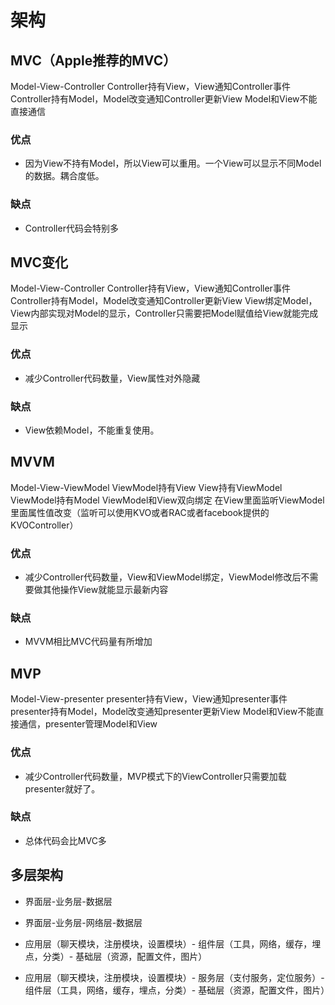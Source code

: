#  架构

## MVC（Apple推荐的MVC）
Model-View-Controller
Controller持有View，View通知Controller事件
Controller持有Model，Model改变通知Controller更新View
Model和View不能直接通信

### 优点
- 因为View不持有Model，所以View可以重用。一个View可以显示不同Model的数据。耦合度低。

### 缺点
- Controller代码会特别多

## MVC变化
Model-View-Controller
Controller持有View，View通知Controller事件
Controller持有Model，Model改变通知Controller更新View
View绑定Model，View内部实现对Model的显示，Controller只需要把Model赋值给View就能完成显示

### 优点
- 减少Controller代码数量，View属性对外隐藏

### 缺点
- View依赖Model，不能重复使用。

## MVVM
Model-View-ViewModel
ViewModel持有View
View持有ViewModel
ViewModel持有Model
ViewModel和View双向绑定
在View里面监听ViewModel里面属性值改变（监听可以使用KVO或者RAC或者facebook提供的KVOController）

### 优点
- 减少Controller代码数量，View和ViewModel绑定，ViewModel修改后不需要做其他操作View就能显示最新内容

### 缺点
- MVVM相比MVC代码量有所增加


##  MVP
Model-View-presenter
presenter持有View，View通知presenter事件
presenter持有Model，Model改变通知presenter更新View
Model和View不能直接通信，presenter管理Model和View

### 优点
- 减少Controller代码数量，MVP模式下的ViewController只需要加载presenter就好了。

### 缺点
- 总体代码会比MVC多 
  


## 多层架构
- 界面层-业务层-数据层
- 界面层-业务层-网络层-数据层

- 应用层（聊天模块，注册模块，设置模块）- 组件层（工具，网络，缓存，埋点，分类）- 基础层（资源，配置文件，图片）
- 应用层（聊天模块，注册模块，设置模块）- 服务层（支付服务，定位服务）- 组件层（工具，网络，缓存，埋点，分类）- 基础层（资源，配置文件，图片）
